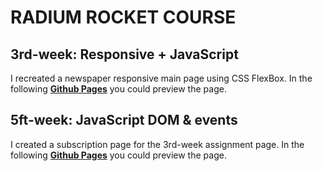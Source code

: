 # RADIUM ROCKET COURSE

## 3rd-week: Responsive + JavaScript

I recreated a newspaper responsive main page using CSS FlexBox. In the following **[Github Pages](https://valentinsilvestri.github.io/course-rr/)** you could preview the page.

## 5ft-week: JavaScript DOM & events

I created a subscription page for the 3rd-week assignment page. In the following **[Github Pages](https://valentinsilvestri.github.io/#/)** you could preview the page.